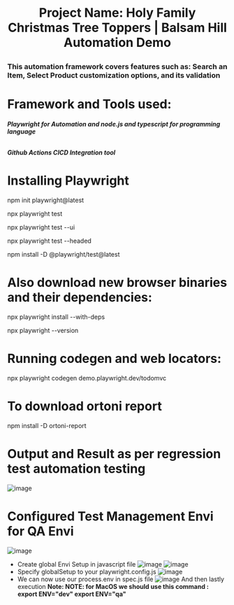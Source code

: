 <h1 align="center">

Project Name: Holy Family Christmas Tree Toppers | Balsam Hill Automation Demo</h1>

<h3> This automation framework covers features such as: Search an Item, Select Product customization options, and its validation</h3>

# <b> </b>Framework and Tools used: </b>
<h5> Playwright for Automation and node.js and typescript for programming language
  
<br> Github Actions CICD Integration tool </br> </h5>

# Installing Playwright 
npm init playwright@latest

npx playwright test

npx playwright test --ui

npx playwright test --headed

npm install -D @playwright/test@latest
# Also download new browser binaries and their dependencies:
npx playwright install --with-deps

npx playwright --version

# Running codegen and web locators:
npx playwright codegen demo.playwright.dev/todomvc

# To download ortoni report
npm install -D ortoni-report  

# Output and Result as per regression test automation testing
![image](https://github.com/user-attachments/assets/2a76e1b8-826f-45df-825d-d570a59a0a3c)

# Configured Test Management Envi for QA Envi
![image](https://github.com/user-attachments/assets/d574743e-9daf-4a19-be6d-542aab25173d)
 - Create global Envi Setup in javascript file
![image](https://github.com/user-attachments/assets/4af0868a-ef3f-4324-89e2-360376c08050)
![image](https://github.com/user-attachments/assets/5f8271c6-c99e-46c8-827a-a41ee2401850)
- Specify globalSetup to your playwright.config.js
![image](https://github.com/user-attachments/assets/cd2d9aaa-1677-4b22-b7a3-c2b3f74258e3)
- We can now use our process.env in spec.js file
![image](https://github.com/user-attachments/assets/0f7d8129-2862-4e3f-b630-d6f10567c03d)
And then lastly execution
**Note: NOTE: for MacOS we should use this command : export ENV="dev" export ENV="qa"**




